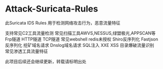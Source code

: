 # Attack-Suricata-Rules
此Suricata IDS Rules 用于检测网络攻击行为，恶意流量特征

支持常见C2工具流量检测
常见扫描工具AWVS,NESSUS,绿盟极光,APPSCAN等
Frp隧道
HTTP隧道
TCP隧道
常见webshell
redis未授权
Shiro反序列化
Fastjson反序列化
挖矿域名请求
Dnslog域名请求
SQL注入
XXE
XSS
目录爆破流量识别
常见渗透工具流量特征


此项目后续还会继续更新，转载请标明出处

